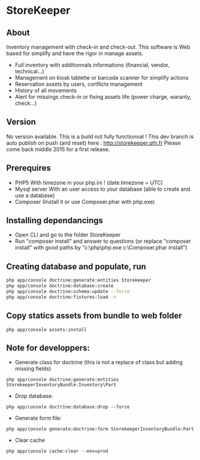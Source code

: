 StoreKeeper
===========

About
---
Inventory management with check-in and check-out.
This software is Web based for simplify and have the rigor in manage assets.
- Full inventory with additionnals informations (financial, vendor, technical...)
- Management on kiosk tablette or barcode scanner for simplify actions
- Reservation assets by users, conflicts management
- History of all movements
- Alert for missings check-in or fixing assets life (power charge, waranty, check...)


Version
---
No version available. This is a build not fully functionnal !
This dev branch is auto publish on push (and reset) here : http://storekeeper.qth.fr
Please come back middle 2015 for a first release.


Prerequires
---
- PHP5
    With timezone in your php.ini ! (date.timezone = UTC)
- Mysql server
    With an user access to your database (able to create and use a database)
- Composer (Install it or use Composer.phar with php.exe)


Installing dependancings
---
- Open CLI and go to the folder StoreKeeper
- Run "composer install" and answer to questions (or replace "composer install" with good paths by "c:\php\php.exe c:\Composer.phar install")


Creating database and populate, run
---
```bash
php app/console doctrine:generate:entities Storekeeper
php app/console doctrine:database:create
php app/console doctrine:schema:update --force
php app/console doctrine:fixtures:load -n
```


Copy statics assets from bundle to web folder
---
```
php app/console assets:install
```


Note for developpers:
---

- Generate class for doctrine (this is not a replace of class but adding missing fields)
```
php app/console doctrine:generate:entities StorekeeperInventoryBundle:Inventory\Part
```

- Drop database:
```
php app/console doctrine:database:drop --force
```

- Generate form file:
```
php app/console generate:doctrine:form StorekeeperInventoryBundle:Part
```

- Clear cache
```
php app/console cache:clear --env=prod
```